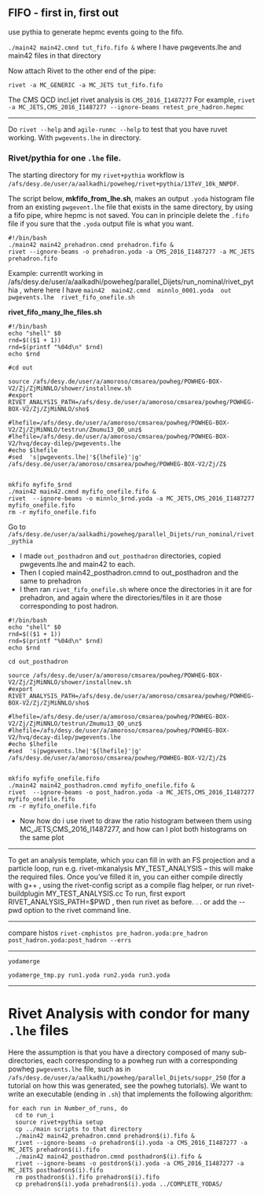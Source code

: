 FIFO - first in, first out
------

use pythia to generate hepmc events going to the fifo. 


`./main42 main42.cmnd tut_fifo.fifo &` where I have pwgevents.lhe and main42 files in that directory

Now attach Rivet to the other end of the pipe:

`rivet -a MC_GENERIC -a MC_JETS tut_fifo.fifo`


The CMS QCD incl.jet rivet analysis is `CMS_2016_I1487277` For example, `rivet -a MC_JETS,CMS_2016_I1487277 --ignore-beams retest_pre_hadron.hepmc`



-----------


Do `rivet --help` and `agile-runmc --help` to test that you have ruvet working.
With `pwgevents.lhe` in directory.

### Rivet/pythia for one `.lhe` file.

The starting directory for my `rivet+pythia` workflow is `/afs/desy.de/user/a/aalkadhi/poweheg/rivet+pythia/13TeV_10k_NNPDF`.


The script below, **mkfifo_from_lhe.sh**, makes an output `.yoda` histogram file from an existing `pwgevent.lhe` file that exists in the same directory, by using a fifo pipe, whire hepmc is not saved. You can in principle delete the `.fifo` file if you sure that the `.yoda` output file is what you want. 

```
#!/bin/bash
./main42 main42_prehadron.cmnd prehadron.fifo &
rivet --ignore-beams -o prehadron.yoda -a CMS_2016_I1487277 -a MC_JETS prehadron.fifo
```








Example: currentlt working in /afs/desy.de/user/a/aalkadhi/poweheg/parallel_Dijets/run_nominal/rivet_pythia , where here I have
`main42  main42.cmnd  minnlo_0001.yoda  out  pwgevents.lhe  rivet_fifo_onefile.sh`

**rivet_fifo_many_lhe_files.sh**

```
#!/bin/bash
echo "shell" $0
rnd=$(($1 + 1))
rnd=$(printf "%04d\n" $rnd)
echo $rnd

#cd out

source /afs/desy.de/user/a/amoroso/cmsarea/powheg/POWHEG-BOX-V2/Zj/ZjMiNNLO/shower/installnew.sh
#export RIVET_ANALYSIS_PATH=/afs/desy.de/user/a/amoroso/cmsarea/powheg/POWHEG-BOX-V2/Zj/ZjMiNNLO/sho$

#lhefile=/afs/desy.de/user/a/amoroso/cmsarea/powheg/POWHEG-BOX-V2/Zj/ZjMiNNLO/testrun/Zmumu13_Q0_unz$
#lhefile=/afs/desy.de/user/a/amoroso/cmsarea/powheg/POWHEG-BOX-V2/hvq/decay-dilep/pwgevents.lhe
#echo $lhefile
#sed  's|pwgevents.lhe|'${lhefile}'|g' /afs/desy.de/user/a/amoroso/cmsarea/powheg/POWHEG-BOX-V2/Zj/Z$


mkfifo myfifo_$rnd
./main42 main42.cmnd myfifo_onefile.fifo &
rivet  --ignore-beams -o minnlo_$rnd.yoda -a MC_JETS,CMS_2016_I1487277  myfifo_onefile.fifo
rm -r myfifo_onefile.fifo
```











Go to `/afs/desy.de/user/a/aalkadhi/poweheg/parallel_Dijets/run_nominal/rivet_pythia`
 * I made `out_posthadron` and `out_posthadron` directories, copied pwgevents.lhe and main42 to each.
* Then I copied main42_posthadron.cmnd to out_posthadron and the same to prehadron
* I then ran `rivet_fifo_onefile.sh` where once the directories in it are for prehadron, and again where the directories/files in it are those corresponding to post hadron.

```
#!/bin/bash
echo "shell" $0
rnd=$(($1 + 1))
rnd=$(printf "%04d\n" $rnd)
echo $rnd

cd out_posthadron

source /afs/desy.de/user/a/amoroso/cmsarea/powheg/POWHEG-BOX-V2/Zj/ZjMiNNLO/shower/installnew.sh
#export RIVET_ANALYSIS_PATH=/afs/desy.de/user/a/amoroso/cmsarea/powheg/POWHEG-BOX-V2/Zj/ZjMiNNLO/sho$

#lhefile=/afs/desy.de/user/a/amoroso/cmsarea/powheg/POWHEG-BOX-V2/Zj/ZjMiNNLO/testrun/Zmumu13_Q0_unz$
#lhefile=/afs/desy.de/user/a/amoroso/cmsarea/powheg/POWHEG-BOX-V2/hvq/decay-dilep/pwgevents.lhe
#echo $lhefile
#sed  's|pwgevents.lhe|'${lhefile}'|g' /afs/desy.de/user/a/amoroso/cmsarea/powheg/POWHEG-BOX-V2/Zj/Z$


mkfifo myfifo_onefile.fifo
./main42 main42_posthadron.cmnd myfifo_onefile.fifo &
rivet  --ignore-beams -o post_hadron.yoda -a MC_JETS,CMS_2016_I1487277  myfifo_onefile.fifo
rm -r myfifo_onefile.fifo
```

* Now how do i use rivet to draw the ratio histogram between them using MC_JETS,CMS_2016_I1487277, and how can I plot both histograms on the same plot




---------

To get an analysis template, which you can fill in with an FS
projection and a particle loop, run e.g. rivet-mkanalysis
MY_TEST_ANALYSIS – this will make the required files.
Once you’ve filled it in, you can either compile directly with g++ ,
using the rivet-config script as a compile flag helper, or run
rivet-buildplugin MY_TEST_ANALYSIS.cc
To run, first export RIVET_ANALYSIS_PATH=$PWD , then run rivet
as before. . . or add the --pwd option to the rivet command line.


---------

compare histos
`rivet-cmphistos pre_hadron.yoda:pre_hadron post_hadron.yoda:post_hadron --errs`


-------


`yodamerge`

`yodamerge_tmp.py run1.yoda run2.yoda run3.yoda`


----------------

# Rivet Analysis with condor for many `.lhe` files

Here the assumption is that you have a directory composed of many sub-directories, each corresponding to a powheg run with a corresponding powheg `pwgevents.lhe` file, such as in `/afs/desy.de/user/a/aalkadhi/poweheg/parallel_Dijets/suppr_250` (for a tutorial on how this was generated, see the powheg tutorials). We want to write an executable (ending in `.sh`) that implements the following algorithm:
```
for each run in Number_of_runs, do
  cd to run_i
  source rivet+pythia setup
  cp ../main scripts to that directory
  ./main42 main42_prehadron.cmnd prehadron$(i).fifo &
  rivet --ignore-beams -o prehadron$(i).yoda -a CMS_2016_I1487277 -a MC_JETS prehadron$(i).fifo
  ./main42 main42_posthadron.cmnd posthadron$(i).fifo &
  rivet --ignore-beams -o postdron$(i).yoda -a CMS_2016_I1487277 -a MC_JETS posthadron$(i).fifo
  rm posthadron$(i).fifo prehadron$(i).fifo
  cp prehadron$(i).yoda prehadron$(i).yoda ../COMPLETE_YODAS/
  
```
